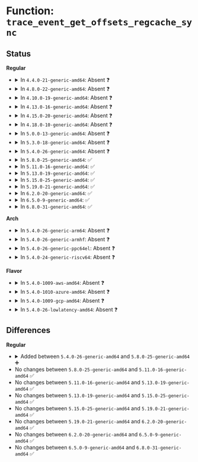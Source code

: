 # Function: <code>trace_event_get_offsets_regcache_sync</code>

## Status
<b>Regular</b>
<ul>
<li>
<details>
<summary>In <code>4.4.0-21-generic-amd64</code>: Absent ❓</summary>

```json
{
  "name": "trace_event_get_offsets_regcache_sync",
  "collision_type": "Unique Static",
  "inline_type": "Full",
  "funcs": [
    {
      "addr": 18446744071584489547,
      "name": "trace_event_get_offsets_regcache_sync",
      "external": false,
      "loc": "drivers/base/regmap/trace.h:117",
      "file": "drivers/base/regmap/regmap.c",
      "inline": "declared, inlined",
      "caller_inline": [
        "drivers/base/regmap/regmap.c:trace_event_raw_event_regcache_sync",
        "drivers/base/regmap/regmap.c:perf_trace_regcache_sync"
      ],
      "caller_func": []
    }
  ],
  "symbols": []
}
```
</details>
</li>
<li>
<details>
<summary>In <code>4.8.0-22-generic-amd64</code>: Absent ❓</summary>

```json
{
  "name": "trace_event_get_offsets_regcache_sync",
  "collision_type": "Unique Static",
  "inline_type": "Full",
  "funcs": [
    {
      "addr": 18446744071584841784,
      "name": "trace_event_get_offsets_regcache_sync",
      "external": false,
      "loc": "drivers/base/regmap/trace.h:117",
      "file": "drivers/base/regmap/regmap.c",
      "inline": "declared, inlined",
      "caller_inline": [
        "drivers/base/regmap/regmap.c:perf_trace_regcache_sync",
        "drivers/base/regmap/regmap.c:trace_event_raw_event_regcache_sync"
      ],
      "caller_func": []
    }
  ],
  "symbols": []
}
```
</details>
</li>
<li>
<details>
<summary>In <code>4.10.0-19-generic-amd64</code>: Absent ❓</summary>

```json
{
  "name": "trace_event_get_offsets_regcache_sync",
  "collision_type": "Unique Static",
  "inline_type": "Full",
  "funcs": [
    {
      "addr": 18446744071585035128,
      "name": "trace_event_get_offsets_regcache_sync",
      "external": false,
      "loc": "drivers/base/regmap/trace.h:117",
      "file": "drivers/base/regmap/regmap.c",
      "inline": "declared, inlined",
      "caller_inline": [
        "drivers/base/regmap/regmap.c:perf_trace_regcache_sync",
        "drivers/base/regmap/regmap.c:trace_event_raw_event_regcache_sync"
      ],
      "caller_func": []
    }
  ],
  "symbols": []
}
```
</details>
</li>
<li>
<details>
<summary>In <code>4.13.0-16-generic-amd64</code>: Absent ❓</summary>

```json
{
  "name": "trace_event_get_offsets_regcache_sync",
  "collision_type": "Unique Static",
  "inline_type": "Full",
  "funcs": [
    {
      "addr": 18446744071585121559,
      "name": "trace_event_get_offsets_regcache_sync",
      "external": false,
      "loc": "drivers/base/regmap/trace.h:117",
      "file": "drivers/base/regmap/regmap.c",
      "inline": "declared, inlined",
      "caller_inline": [
        "drivers/base/regmap/regmap.c:perf_trace_regcache_sync",
        "drivers/base/regmap/regmap.c:trace_event_raw_event_regcache_sync"
      ],
      "caller_func": []
    }
  ],
  "symbols": []
}
```
</details>
</li>
<li>
<details>
<summary>In <code>4.15.0-20-generic-amd64</code>: Absent ❓</summary>

```json
{
  "name": "trace_event_get_offsets_regcache_sync",
  "collision_type": "Unique Static",
  "inline_type": "Full",
  "funcs": [
    {
      "addr": 18446744071585547932,
      "name": "trace_event_get_offsets_regcache_sync",
      "external": false,
      "loc": "drivers/base/regmap/trace.h:118",
      "file": "drivers/base/regmap/regmap.c",
      "inline": "declared, inlined",
      "caller_inline": [
        "drivers/base/regmap/regmap.c:perf_trace_regcache_sync",
        "drivers/base/regmap/regmap.c:trace_event_raw_event_regcache_sync"
      ],
      "caller_func": []
    }
  ],
  "symbols": []
}
```
</details>
</li>
<li>
<details>
<summary>In <code>4.18.0-10-generic-amd64</code>: Absent ❓</summary>

```json
{
  "name": "trace_event_get_offsets_regcache_sync",
  "collision_type": "Unique Static",
  "inline_type": "Full",
  "funcs": [
    {
      "addr": 18446744071585791169,
      "name": "trace_event_get_offsets_regcache_sync",
      "external": false,
      "loc": "drivers/base/regmap/trace.h:118",
      "file": "drivers/base/regmap/regmap.c",
      "inline": "declared, inlined",
      "caller_inline": [
        "drivers/base/regmap/regmap.c:perf_trace_regcache_sync",
        "drivers/base/regmap/regmap.c:trace_event_raw_event_regcache_sync"
      ],
      "caller_func": []
    }
  ],
  "symbols": []
}
```
</details>
</li>
<li>
<details>
<summary>In <code>5.0.0-13-generic-amd64</code>: Absent ❓</summary>

```json
{
  "name": "trace_event_get_offsets_regcache_sync",
  "collision_type": "Unique Static",
  "inline_type": "Full",
  "funcs": [
    {
      "addr": 18446744071585924177,
      "name": "trace_event_get_offsets_regcache_sync",
      "external": false,
      "loc": "drivers/base/regmap/trace.h:118",
      "file": "drivers/base/regmap/regmap.c",
      "inline": "declared, inlined",
      "caller_inline": [
        "drivers/base/regmap/regmap.c:perf_trace_regcache_sync",
        "drivers/base/regmap/regmap.c:trace_event_raw_event_regcache_sync"
      ],
      "caller_func": []
    }
  ],
  "symbols": []
}
```
</details>
</li>
<li>
<details>
<summary>In <code>5.3.0-18-generic-amd64</code>: Absent ❓</summary>

```json
{
  "name": "trace_event_get_offsets_regcache_sync",
  "collision_type": "Unique Static",
  "inline_type": "Full",
  "funcs": [
    {
      "addr": 18446744071586170829,
      "name": "trace_event_get_offsets_regcache_sync",
      "external": false,
      "loc": "drivers/base/regmap/trace.h:118",
      "file": "drivers/base/regmap/regmap.c",
      "inline": "declared, inlined",
      "caller_inline": [
        "drivers/base/regmap/regmap.c:perf_trace_regcache_sync",
        "drivers/base/regmap/regmap.c:trace_event_raw_event_regcache_sync"
      ],
      "caller_func": []
    }
  ],
  "symbols": []
}
```
</details>
</li>
<li>
<details>
<summary>In <code>5.4.0-26-generic-amd64</code>: Absent ❓</summary>

```json
{
  "name": "trace_event_get_offsets_regcache_sync",
  "collision_type": "Unique Static",
  "inline_type": "Full",
  "funcs": [
    {
      "addr": 18446744071586319229,
      "name": "trace_event_get_offsets_regcache_sync",
      "external": false,
      "loc": "drivers/base/regmap/trace.h:118",
      "file": "drivers/base/regmap/regmap.c",
      "inline": "declared, inlined",
      "caller_inline": [
        "drivers/base/regmap/regmap.c:perf_trace_regcache_sync",
        "drivers/base/regmap/regmap.c:trace_event_raw_event_regcache_sync"
      ],
      "caller_func": []
    }
  ],
  "symbols": []
}
```
</details>
</li>
<li>
<details>
<summary>In <code>5.8.0-25-generic-amd64</code>: ✅</summary>

```c
int trace_event_get_offsets_regcache_sync(struct trace_event_data_offsets_regcache_sync * __data_offsets, struct regmap * map, const char * type, const char * status)
```

```json
{
  "name": "trace_event_get_offsets_regcache_sync",
  "collision_type": "Unique Static",
  "inline_type": "No",
  "funcs": [
    {
      "addr": 18446744071587076880,
      "name": "trace_event_get_offsets_regcache_sync",
      "external": false,
      "loc": "drivers/base/regmap/trace.h:118",
      "file": "drivers/base/regmap/regmap.c",
      "inline": "seen, unknown",
      "caller_inline": [],
      "caller_func": [
        "drivers/base/regmap/regmap.c:perf_trace_regcache_sync",
        "drivers/base/regmap/regmap.c:trace_event_raw_event_regcache_sync"
      ]
    }
  ],
  "symbols": [
    {
      "addr": 18446744071587076880,
      "name": "trace_event_get_offsets_regcache_sync",
      "section": ".text",
      "bind": "STB_LOCAL",
      "size": 261
    }
  ]
}
```
</details>
</li>
<li>
<details>
<summary>In <code>5.11.0-16-generic-amd64</code>: ✅</summary>

```c
int trace_event_get_offsets_regcache_sync(struct trace_event_data_offsets_regcache_sync * __data_offsets, struct regmap * map, const char * type, const char * status)
```

```json
{
  "name": "trace_event_get_offsets_regcache_sync",
  "collision_type": "Unique Static",
  "inline_type": "No",
  "funcs": [
    {
      "addr": 18446744071587162432,
      "name": "trace_event_get_offsets_regcache_sync",
      "external": false,
      "loc": "drivers/base/regmap/trace.h:118",
      "file": "drivers/base/regmap/regmap.c",
      "inline": "seen, unknown",
      "caller_inline": [],
      "caller_func": [
        "drivers/base/regmap/regmap.c:perf_trace_regcache_sync",
        "drivers/base/regmap/regmap.c:trace_event_raw_event_regcache_sync"
      ]
    }
  ],
  "symbols": [
    {
      "addr": 18446744071587162432,
      "name": "trace_event_get_offsets_regcache_sync",
      "section": ".text",
      "bind": "STB_LOCAL",
      "size": 261
    }
  ]
}
```
</details>
</li>
<li>
<details>
<summary>In <code>5.13.0-19-generic-amd64</code>: ✅</summary>

```c
int trace_event_get_offsets_regcache_sync(struct trace_event_data_offsets_regcache_sync * __data_offsets, struct regmap * map, const char * type, const char * status)
```

```json
{
  "name": "trace_event_get_offsets_regcache_sync",
  "collision_type": "Unique Static",
  "inline_type": "No",
  "funcs": [
    {
      "addr": 18446744071587049968,
      "name": "trace_event_get_offsets_regcache_sync",
      "external": false,
      "loc": "drivers/base/regmap/trace.h:118",
      "file": "drivers/base/regmap/regmap.c",
      "inline": "seen, unknown",
      "caller_inline": [],
      "caller_func": [
        "drivers/base/regmap/regmap.c:perf_trace_regcache_sync",
        "drivers/base/regmap/regmap.c:trace_event_raw_event_regcache_sync"
      ]
    }
  ],
  "symbols": [
    {
      "addr": 18446744071587049968,
      "name": "trace_event_get_offsets_regcache_sync",
      "section": ".text",
      "bind": "STB_LOCAL",
      "size": 261
    }
  ]
}
```
</details>
</li>
<li>
<details>
<summary>In <code>5.15.0-25-generic-amd64</code>: ✅</summary>

```c
int trace_event_get_offsets_regcache_sync(struct trace_event_data_offsets_regcache_sync * __data_offsets, struct regmap * map, const char * type, const char * status)
```

```json
{
  "name": "trace_event_get_offsets_regcache_sync",
  "collision_type": "Unique Static",
  "inline_type": "No",
  "funcs": [
    {
      "addr": 18446744071587619824,
      "name": "trace_event_get_offsets_regcache_sync",
      "external": false,
      "loc": "drivers/base/regmap/trace.h:118",
      "file": "drivers/base/regmap/regmap.c",
      "inline": "seen, unknown",
      "caller_inline": [],
      "caller_func": [
        "drivers/base/regmap/regmap.c:perf_trace_regcache_sync",
        "drivers/base/regmap/regmap.c:trace_event_raw_event_regcache_sync"
      ]
    }
  ],
  "symbols": [
    {
      "addr": 18446744071587619824,
      "name": "trace_event_get_offsets_regcache_sync",
      "section": ".text",
      "bind": "STB_LOCAL",
      "size": 261
    }
  ]
}
```
</details>
</li>
<li>
<details>
<summary>In <code>5.19.0-21-generic-amd64</code>: ✅</summary>

```c
int trace_event_get_offsets_regcache_sync(struct trace_event_data_offsets_regcache_sync * __data_offsets, struct regmap * map, const char * type, const char * status)
```

```json
{
  "name": "trace_event_get_offsets_regcache_sync",
  "collision_type": "Unique Static",
  "inline_type": "No",
  "funcs": [
    {
      "addr": 18446744071588960960,
      "name": "trace_event_get_offsets_regcache_sync",
      "external": false,
      "loc": "drivers/base/regmap/trace.h:118",
      "file": "drivers/base/regmap/regmap.c",
      "inline": "seen, unknown",
      "caller_inline": [],
      "caller_func": [
        "drivers/base/regmap/regmap.c:perf_trace_regcache_sync",
        "drivers/base/regmap/regmap.c:trace_event_raw_event_regcache_sync"
      ]
    }
  ],
  "symbols": [
    {
      "addr": 18446744071588960960,
      "name": "trace_event_get_offsets_regcache_sync",
      "section": ".text",
      "bind": "STB_LOCAL",
      "size": 259
    }
  ]
}
```
</details>
</li>
<li>
<details>
<summary>In <code>6.2.0-20-generic-amd64</code>: ✅</summary>

```c
int trace_event_get_offsets_regcache_sync(struct trace_event_data_offsets_regcache_sync * __data_offsets, struct regmap * map, const char * type, const char * status)
```

```json
{
  "name": "trace_event_get_offsets_regcache_sync",
  "collision_type": "Unique Static",
  "inline_type": "No",
  "funcs": [
    {
      "addr": 18446744071590477792,
      "name": "trace_event_get_offsets_regcache_sync",
      "external": false,
      "loc": "drivers/base/regmap/trace.h:152",
      "file": "drivers/base/regmap/regmap.c",
      "inline": "seen, unknown",
      "caller_inline": [],
      "caller_func": [
        "drivers/base/regmap/regmap.c:perf_trace_regcache_sync",
        "drivers/base/regmap/regmap.c:trace_event_raw_event_regcache_sync"
      ]
    }
  ],
  "symbols": [
    {
      "addr": 18446744071590477792,
      "name": "trace_event_get_offsets_regcache_sync",
      "section": ".text",
      "bind": "STB_LOCAL",
      "size": 248
    }
  ]
}
```
</details>
</li>
<li>
<details>
<summary>In <code>6.5.0-9-generic-amd64</code>: ✅</summary>

```c
int trace_event_get_offsets_regcache_sync(struct trace_event_data_offsets_regcache_sync * __data_offsets, struct regmap * map, const char * type, const char * status)
```

```json
{
  "name": "trace_event_get_offsets_regcache_sync",
  "collision_type": "Unique Static",
  "inline_type": "No",
  "funcs": [
    {
      "addr": 18446744071590800864,
      "name": "trace_event_get_offsets_regcache_sync",
      "external": false,
      "loc": "drivers/base/regmap/trace.h:152",
      "file": "drivers/base/regmap/regmap.c",
      "inline": "seen, unknown",
      "caller_inline": [],
      "caller_func": [
        "drivers/base/regmap/regmap.c:perf_trace_regcache_sync",
        "drivers/base/regmap/regmap.c:trace_event_raw_event_regcache_sync"
      ]
    }
  ],
  "symbols": [
    {
      "addr": 18446744071590800864,
      "name": "trace_event_get_offsets_regcache_sync",
      "section": ".text",
      "bind": "STB_LOCAL",
      "size": 248
    }
  ]
}
```
</details>
</li>
<li>
<details>
<summary>In <code>6.8.0-31-generic-amd64</code>: ✅</summary>

```c
int trace_event_get_offsets_regcache_sync(struct trace_event_data_offsets_regcache_sync * __data_offsets, struct regmap * map, const char * type, const char * status)
```

```json
{
  "name": "trace_event_get_offsets_regcache_sync",
  "collision_type": "Unique Static",
  "inline_type": "No",
  "funcs": [
    {
      "addr": 18446744071591144496,
      "name": "trace_event_get_offsets_regcache_sync",
      "external": false,
      "loc": "drivers/base/regmap/trace.h:152",
      "file": "drivers/base/regmap/regmap.c",
      "inline": "seen, unknown",
      "caller_inline": [],
      "caller_func": [
        "drivers/base/regmap/regmap.c:perf_trace_regcache_sync",
        "drivers/base/regmap/regmap.c:trace_event_raw_event_regcache_sync"
      ]
    }
  ],
  "symbols": [
    {
      "addr": 18446744071591144496,
      "name": "trace_event_get_offsets_regcache_sync",
      "section": ".text",
      "bind": "STB_LOCAL",
      "size": 248
    }
  ]
}
```
</details>
</li>
</ul>
<b>Arch</b>
<ul>
<li>
<details>
<summary>In <code>5.4.0-26-generic-arm64</code>: Absent ❓</summary>

```json
{
  "name": "trace_event_get_offsets_regcache_sync",
  "collision_type": "Unique Static",
  "inline_type": "Full",
  "funcs": [
    {
      "addr": 18446603336499150928,
      "name": "trace_event_get_offsets_regcache_sync",
      "external": false,
      "loc": "drivers/base/regmap/trace.h:118",
      "file": "drivers/base/regmap/regmap.c",
      "inline": "declared, inlined",
      "caller_inline": [
        "drivers/base/regmap/regmap.c:perf_trace_regcache_sync",
        "drivers/base/regmap/regmap.c:trace_event_raw_event_regcache_sync"
      ],
      "caller_func": []
    }
  ],
  "symbols": []
}
```
</details>
</li>
<li>
<details>
<summary>In <code>5.4.0-26-generic-armhf</code>: Absent ❓</summary>

```json
{
  "name": "trace_event_get_offsets_regcache_sync",
  "collision_type": "Unique Static",
  "inline_type": "Full",
  "funcs": [
    {
      "addr": 3231686492,
      "name": "trace_event_get_offsets_regcache_sync",
      "external": false,
      "loc": "drivers/base/regmap/trace.h:118",
      "file": "drivers/base/regmap/regmap.c",
      "inline": "declared, inlined",
      "caller_inline": [
        "drivers/base/regmap/regmap.c:perf_trace_regcache_sync",
        "drivers/base/regmap/regmap.c:trace_event_raw_event_regcache_sync"
      ],
      "caller_func": []
    }
  ],
  "symbols": []
}
```
</details>
</li>
<li>
<details>
<summary>In <code>5.4.0-26-generic-ppc64el</code>: Absent ❓</summary>

```json
{
  "name": "trace_event_get_offsets_regcache_sync",
  "collision_type": "Unique Static",
  "inline_type": "Full",
  "funcs": [
    {
      "addr": 13835058055292347092,
      "name": "trace_event_get_offsets_regcache_sync",
      "external": false,
      "loc": "drivers/base/regmap/trace.h:118",
      "file": "drivers/base/regmap/regmap.c",
      "inline": "declared, inlined",
      "caller_inline": [
        "drivers/base/regmap/regmap.c:perf_trace_regcache_sync",
        "drivers/base/regmap/regmap.c:trace_event_raw_event_regcache_sync"
      ],
      "caller_func": []
    }
  ],
  "symbols": []
}
```
</details>
</li>
<li>
<details>
<summary>In <code>5.4.0-24-generic-riscv64</code>: Absent ❓</summary>

```json
{
  "name": "trace_event_get_offsets_regcache_sync",
  "collision_type": "Unique Static",
  "inline_type": "Full",
  "funcs": [
    {
      "addr": 18446743936276450506,
      "name": "trace_event_get_offsets_regcache_sync",
      "external": false,
      "loc": "drivers/base/regmap/trace.h:118",
      "file": "drivers/base/regmap/regmap.c",
      "inline": "declared, inlined",
      "caller_inline": [
        "drivers/base/regmap/regmap.c:perf_trace_regcache_sync",
        "drivers/base/regmap/regmap.c:trace_event_raw_event_regcache_sync"
      ],
      "caller_func": []
    }
  ],
  "symbols": []
}
```
</details>
</li>
</ul>
<b>Flavor</b>
<ul>
<li>
<details>
<summary>In <code>5.4.0-1009-aws-amd64</code>: Absent ❓</summary>

```json
{
  "name": "trace_event_get_offsets_regcache_sync",
  "collision_type": "Unique Static",
  "inline_type": "Full",
  "funcs": [
    {
      "addr": 18446744071586082477,
      "name": "trace_event_get_offsets_regcache_sync",
      "external": false,
      "loc": "drivers/base/regmap/trace.h:118",
      "file": "drivers/base/regmap/regmap.c",
      "inline": "declared, inlined",
      "caller_inline": [
        "drivers/base/regmap/regmap.c:perf_trace_regcache_sync",
        "drivers/base/regmap/regmap.c:trace_event_raw_event_regcache_sync"
      ],
      "caller_func": []
    }
  ],
  "symbols": []
}
```
</details>
</li>
<li>
<details>
<summary>In <code>5.4.0-1010-azure-amd64</code>: Absent ❓</summary>

```json
{
  "name": "trace_event_get_offsets_regcache_sync",
  "collision_type": "Unique Static",
  "inline_type": "Full",
  "funcs": [
    {
      "addr": 18446744071585928429,
      "name": "trace_event_get_offsets_regcache_sync",
      "external": false,
      "loc": "drivers/base/regmap/trace.h:118",
      "file": "drivers/base/regmap/regmap.c",
      "inline": "declared, inlined",
      "caller_inline": [
        "drivers/base/regmap/regmap.c:perf_trace_regcache_sync",
        "drivers/base/regmap/regmap.c:trace_event_raw_event_regcache_sync"
      ],
      "caller_func": []
    }
  ],
  "symbols": []
}
```
</details>
</li>
<li>
<details>
<summary>In <code>5.4.0-1009-gcp-amd64</code>: Absent ❓</summary>

```json
{
  "name": "trace_event_get_offsets_regcache_sync",
  "collision_type": "Unique Static",
  "inline_type": "Full",
  "funcs": [
    {
      "addr": 18446744071586267197,
      "name": "trace_event_get_offsets_regcache_sync",
      "external": false,
      "loc": "drivers/base/regmap/trace.h:118",
      "file": "drivers/base/regmap/regmap.c",
      "inline": "declared, inlined",
      "caller_inline": [
        "drivers/base/regmap/regmap.c:perf_trace_regcache_sync",
        "drivers/base/regmap/regmap.c:trace_event_raw_event_regcache_sync"
      ],
      "caller_func": []
    }
  ],
  "symbols": []
}
```
</details>
</li>
<li>
<details>
<summary>In <code>5.4.0-26-lowlatency-amd64</code>: Absent ❓</summary>

```json
{
  "name": "trace_event_get_offsets_regcache_sync",
  "collision_type": "Unique Static",
  "inline_type": "Full",
  "funcs": [
    {
      "addr": 18446744071586378285,
      "name": "trace_event_get_offsets_regcache_sync",
      "external": false,
      "loc": "drivers/base/regmap/trace.h:118",
      "file": "drivers/base/regmap/regmap.c",
      "inline": "declared, inlined",
      "caller_inline": [
        "drivers/base/regmap/regmap.c:perf_trace_regcache_sync",
        "drivers/base/regmap/regmap.c:trace_event_raw_event_regcache_sync"
      ],
      "caller_func": []
    }
  ],
  "symbols": []
}
```
</details>
</li>
</ul>

## Differences
<b>Regular</b>
<ul>
<li>
<details>
<summary>Added between <code>5.4.0-26-generic-amd64</code> and <code>5.8.0-25-generic-amd64</code> ➕</summary>

```c
int trace_event_get_offsets_regcache_sync(struct trace_event_data_offsets_regcache_sync * __data_offsets, struct regmap * map, const char * type, const char * status)
```
</details>
</li>
<li>
No changes between <code>5.8.0-25-generic-amd64</code> and <code>5.11.0-16-generic-amd64</code> ✅
</li>
<li>
No changes between <code>5.11.0-16-generic-amd64</code> and <code>5.13.0-19-generic-amd64</code> ✅
</li>
<li>
No changes between <code>5.13.0-19-generic-amd64</code> and <code>5.15.0-25-generic-amd64</code> ✅
</li>
<li>
No changes between <code>5.15.0-25-generic-amd64</code> and <code>5.19.0-21-generic-amd64</code> ✅
</li>
<li>
No changes between <code>5.19.0-21-generic-amd64</code> and <code>6.2.0-20-generic-amd64</code> ✅
</li>
<li>
No changes between <code>6.2.0-20-generic-amd64</code> and <code>6.5.0-9-generic-amd64</code> ✅
</li>
<li>
No changes between <code>6.5.0-9-generic-amd64</code> and <code>6.8.0-31-generic-amd64</code> ✅
</li>
</ul>
